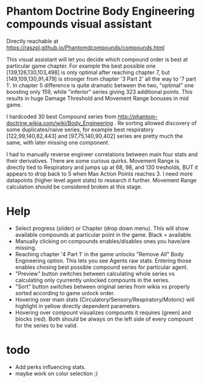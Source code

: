 # Phantom Doctrine Body Engineering compounds visual assistant

Directly reachable at https://raszpl.github.io/Phantomdcompounds/compounds.html

This visual assistant will let you decide which compound order is best at particular game chapter. For example the best possible one [139,126,130,103,498] is only optimal after reaching chapter 7, but [149,109,130,91,479] is stronger from chapter '3 Part 2' all the way to '7 part 1'. In chapter 5 difference is quite dramatic between the two, "optimal" one boosting only 159, while "inferior" series giving 323 additional points. This results in huge Damage Threshold and Movement Range bonuses in mid game.


I hardcoded 30 best Compound series from http://phantom-doctrine.wikia.com/wiki/Body_Engineering . Re sorting allowed discovery of some duplicates/naive series, for example best respiratory [122,99,140,82,443] and [97,75,140,90,402] series are pretty much the same, with later missing one component.


I had to manually reverse engineer correlations between main four stats and their derivatives. There are some curious quirks. Movement Range is directly tied to Respiratory and jumps up at 68, 98, and 130 tresholds, BUT it appears to drop back to 5 when Max Action Points reaches 3. I need more datapoints (higher level agent stats) to research it further. Movement Range calculation should be considered broken at this stage.

# Help
- Select progress (slider) or Chapter (drop down menu). This will show available compounds at particular point in the game. Black = available.
- Manually clicking on compounds enables/disables ones you have/are missing.
- Reaching  chapter '4 Part 1' in the game unlocks "Remove All" Body Engineering option. This lets you see Agents raw stats. Entering those enables chosing best possible compound series for particular agent.
- "Preview" button switches between calculating whole series vs calculating only cyurrently unlocked compounts in the series.
- "Sort" button switches between original series from wikia vs properly sorted according to game unlock order.
- Hovering over main stats (Circulatory/Sensory/Respiratory/Motoric) will highlight in yellow directly dependent parameters.
- Hovering over compount visualizes compounts it requires (green) and blocks (red). Both should be always on the left side of every compount for the series to be valid.


# todo
- Add perks influencing stats.
- maybe work on color selection ;)

